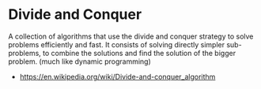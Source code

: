 # Divide and Conquer

A collection of algorithms that use the divide and conquer strategy to solve problems efficiently and fast.
It consists of solving directly simpler sub-problems, to combine the solutions and find the solution of the bigger problem. (much like dynamic programming)

* <https://en.wikipedia.org/wiki/Divide-and-conquer_algorithm>
